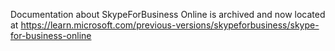 Documentation about SkypeForBusiness Online is archived and now located at https://learn.microsoft.com/previous-versions/skypeforbusiness/skype-for-business-online

